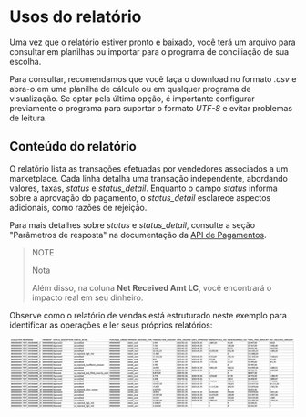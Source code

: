 # Usos do relatório

Uma vez que o relatório estiver pronto e baixado, você terá um arquivo para consultar em planilhas ou importar para o programa de conciliação de sua escolha.

Para consultar, recomendamos que você faça o download no formato *.csv* e abra-o em uma planilha de cálculo ou em qualquer programa de visualização. Se optar pela última opção, é importante configurar previamente o programa para suportar o formato *UTF-8* e evitar problemas de leitura.

## Conteúdo do relatório

O relatório lista as transações efetuadas por vendedores associados a um marketplace. Cada linha detalha uma transação independente, abordando valores, taxas, *status* e *status_detail*. Enquanto o campo *status* informa sobre a aprovação do pagamento, o *status_detail* esclarece aspectos adicionais, como razões de rejeição.

Para mais detalhes sobre *status* e *status_detail*, consulte a seção "Parâmetros de resposta" na documentação da [API de Pagamentos](https://www.mercadopago.com.br/developers/pt/reference/payments/_payments/post).

> NOTE
>
> Nota
> 
> Além disso, na coluna **Net Received Amt LC**, você encontrará o impacto real em seu dinheiro.

Observe como o relatório de vendas está estruturado neste exemplo para identificar as operações e ler seus próprios relatórios:

![Exemplo para identificar operações e ler seus próprios relatórios](/images/manage-account/reports/marketplace-sales/image2.png)